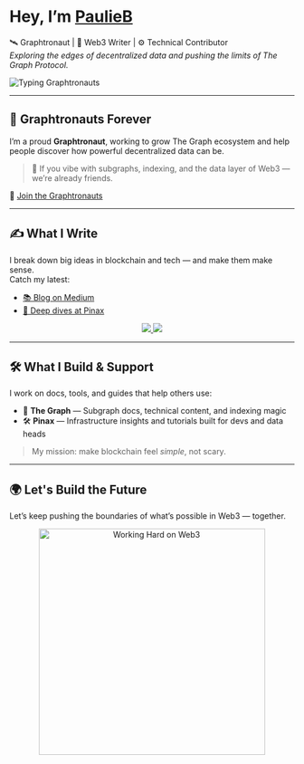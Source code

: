 # Hey, I’m [PaulieB](https://linktr.ee/PaulieB.eth)  

🛰️ Graphtronaut | 🧠 Web3 Writer | ⚙️ Technical Contributor  
*Exploring the edges of decentralized data and pushing the limits of The Graph Protocol.*

![Typing Graphtronauts](https://readme-typing-svg.demolab.com?font=Fira+Code&size=24&pause=1000&color=00F0FF&center=true&vCenter=true&width=435&lines=Graphtronauts)



---

## 🌌 Graphtronauts Forever  
I’m a proud **Graphtronaut**, working to grow The Graph ecosystem and help people discover how powerful decentralized data can be.

> 📡 If you vibe with subgraphs, indexing, and the data layer of Web3 — we’re already friends.

🔗 [Join the Graphtronauts](https://linktr.ee/graphtronauts)

---

## ✍️ What I Write  
I break down big ideas in blockchain and tech — and make them make sense.  
Catch my latest:

- [📚 Blog on Medium](https://medium.com/@paulieb.eth)
- [🧭 Deep dives at Pinax](https://blog.pinax.network/)

<div align="center">
  <a href="https://medium.com/@paulieb.eth" target="_blank">
    <img src="https://img.shields.io/badge/Read My-Medium Blog-black?style=for-the-badge&logo=medium" />
  </a>
  <a href="https://blog.pinax.network/" target="_blank">
    <img src="https://img.shields.io/badge/Explore-Pinax Blog-blue?style=for-the-badge&logo=wordpress" />
  </a>
</div>

---

## 🛠️ What I Build & Support  
I work on docs, tools, and guides that help others use:

- 🔷 **The Graph** — Subgraph docs, technical content, and indexing magic  
- 🛠️ **Pinax** — Infrastructure insights and tutorials built for devs and data heads

> My mission: make blockchain feel *simple*, not scary.

---

## 🌍 Let's Build the Future  
Let’s keep pushing the boundaries of what’s possible in Web3 — together.

<div align="center">
  <img src="https://media.tenor.com/TrjIwACo0YgAAAAC/programmer-working.gif" alt="Working Hard on Web3" width="400" />
</div>

